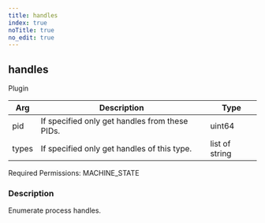 ```yaml
---
title: handles
index: true
noTitle: true
no_edit: true
---
```




<div class="vql_item"></div>


## handles
<span class='vql_type label label-warning pull-right page-header'>Plugin</span>



<div class="vqlargs"></div>

Arg | Description | Type
----|-------------|-----
pid|If specified only get handles from these PIDs.|uint64
types|If specified only get handles of this type.|list of string

Required Permissions: 
<span class="linkcolour label label-success">MACHINE_STATE</span>

### Description

Enumerate process handles.


